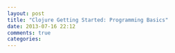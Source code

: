 ```yaml
---
layout: post
title: "Clojure Getting Started: Programming Basics"
date: 2013-07-16 22:12
comments: true
categories: 
---
```

